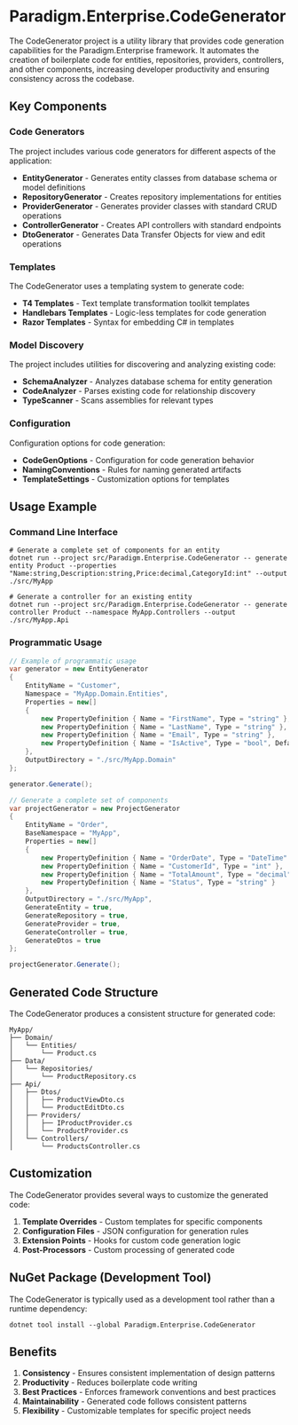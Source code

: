 # Paradigm.Enterprise.CodeGenerator

The CodeGenerator project is a utility library that provides code generation capabilities for the Paradigm.Enterprise framework. It automates the creation of boilerplate code for entities, repositories, providers, controllers, and other components, increasing developer productivity and ensuring consistency across the codebase.

## Key Components

### Code Generators

The project includes various code generators for different aspects of the application:

- **EntityGenerator** - Generates entity classes from database schema or model definitions
- **RepositoryGenerator** - Creates repository implementations for entities
- **ProviderGenerator** - Generates provider classes with standard CRUD operations
- **ControllerGenerator** - Creates API controllers with standard endpoints
- **DtoGenerator** - Generates Data Transfer Objects for view and edit operations

### Templates

The CodeGenerator uses a templating system to generate code:

- **T4 Templates** - Text template transformation toolkit templates
- **Handlebars Templates** - Logic-less templates for code generation
- **Razor Templates** - Syntax for embedding C# in templates

### Model Discovery

The project includes utilities for discovering and analyzing existing code:

- **SchemaAnalyzer** - Analyzes database schema for entity generation
- **CodeAnalyzer** - Parses existing code for relationship discovery
- **TypeScanner** - Scans assemblies for relevant types

### Configuration

Configuration options for code generation:

- **CodeGenOptions** - Configuration for code generation behavior
- **NamingConventions** - Rules for naming generated artifacts
- **TemplateSettings** - Customization options for templates

## Usage Example

### Command Line Interface

```shell
# Generate a complete set of components for an entity
dotnet run --project src/Paradigm.Enterprise.CodeGenerator -- generate entity Product --properties "Name:string,Description:string,Price:decimal,CategoryId:int" --output ./src/MyApp

# Generate a controller for an existing entity
dotnet run --project src/Paradigm.Enterprise.CodeGenerator -- generate controller Product --namespace MyApp.Controllers --output ./src/MyApp.Api
```

### Programmatic Usage

```csharp
// Example of programmatic usage
var generator = new EntityGenerator
{
    EntityName = "Customer",
    Namespace = "MyApp.Domain.Entities",
    Properties = new[]
    {
        new PropertyDefinition { Name = "FirstName", Type = "string" },
        new PropertyDefinition { Name = "LastName", Type = "string" },
        new PropertyDefinition { Name = "Email", Type = "string" },
        new PropertyDefinition { Name = "IsActive", Type = "bool", DefaultValue = "true" }
    },
    OutputDirectory = "./src/MyApp.Domain"
};

generator.Generate();

// Generate a complete set of components
var projectGenerator = new ProjectGenerator
{
    EntityName = "Order",
    BaseNamespace = "MyApp",
    Properties = new[]
    {
        new PropertyDefinition { Name = "OrderDate", Type = "DateTime" },
        new PropertyDefinition { Name = "CustomerId", Type = "int" },
        new PropertyDefinition { Name = "TotalAmount", Type = "decimal" },
        new PropertyDefinition { Name = "Status", Type = "string" }
    },
    OutputDirectory = "./src/MyApp",
    GenerateEntity = true,
    GenerateRepository = true,
    GenerateProvider = true,
    GenerateController = true,
    GenerateDtos = true
};

projectGenerator.Generate();
```

## Generated Code Structure

The CodeGenerator produces a consistent structure for generated code:

```
MyApp/
├── Domain/
│   └── Entities/
│       └── Product.cs
├── Data/
│   └── Repositories/
│       └── ProductRepository.cs
├── Api/
│   ├── Dtos/
│   │   ├── ProductViewDto.cs
│   │   └── ProductEditDto.cs
│   ├── Providers/
│   │   ├── IProductProvider.cs
│   │   └── ProductProvider.cs
│   └── Controllers/
│       └── ProductsController.cs
```

## Customization

The CodeGenerator provides several ways to customize the generated code:

1. **Template Overrides** - Custom templates for specific components
2. **Configuration Files** - JSON configuration for generation rules
3. **Extension Points** - Hooks for custom code generation logic
4. **Post-Processors** - Custom processing of generated code

## NuGet Package (Development Tool)

The CodeGenerator is typically used as a development tool rather than a runtime dependency:

```
dotnet tool install --global Paradigm.Enterprise.CodeGenerator
```

## Benefits

1. **Consistency** - Ensures consistent implementation of design patterns
2. **Productivity** - Reduces boilerplate code writing
3. **Best Practices** - Enforces framework conventions and best practices
4. **Maintainability** - Generated code follows consistent patterns
5. **Flexibility** - Customizable templates for specific project needs 
